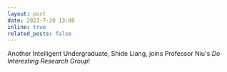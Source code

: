 ```yaml
---
layout: post
date: 2023-7-20 13:00
inline: true
related_posts: false
---
```


Another Intelligent Undergraduate, Shide Liang, joins Professor Niu's *Do Interesting Research Group*!